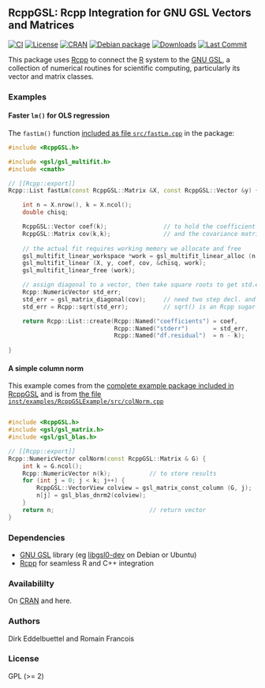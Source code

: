 ## RcppGSL: Rcpp Integration for GNU GSL Vectors and Matrices

[![CI](https://github.com/eddelbuettel/rcppgsl/workflows/ci/badge.svg)](https://github.com/eddelbuettel/rcppgsl/actions?query=workflow%3Aci)
[![License](http://img.shields.io/badge/license-GPL%20%28%3E=%202%29-brightgreen.svg?style=flat)](http://www.gnu.org/licenses/gpl-2.0.html) 
[![CRAN](http://www.r-pkg.org/badges/version/RcppGSL)](https://cran.r-project.org/package=RcppGSL) 
[![Debian package](https://img.shields.io/debian/v/r-cran-rcppgsl/sid?color=brightgreen)](https://packages.debian.org/sid/r-cran-rcppgsl)
[![Downloads](http://cranlogs.r-pkg.org/badges/RcppGSL?color=brightgreen)](https://www.r-pkg.org:443/pkg/RcppGSL) 
[![Last Commit](https://img.shields.io/github/last-commit/eddelbuettel/rcppgsl)](https://github.com/eddelbuettel/rcppgsl)

This package uses [Rcpp](https://github.com/RcppCore/Rcpp) to connect the
[R](https://www.r-project.org) system to the [GNU GSL](http://www.gnu.org/software/gsl/), a
collection of numerical routines for scientific computing, particularly its vector and matrix
classes.

### Examples

#### Faster `lm()` for OLS regression

The `fastLm()` function [included as file `src/fastLm.cpp`](https://github.com/eddelbuettel/rcppgsl/blob/master/src/fastLm.cpp) in the package:

```cpp
#include <RcppGSL.h>

#include <gsl/gsl_multifit.h>
#include <cmath>

// [[Rcpp::export]]
Rcpp::List fastLm(const RcppGSL::Matrix &X, const RcppGSL::Vector &y) {

    int n = X.nrow(), k = X.ncol();
    double chisq;

    RcppGSL::Vector coef(k);                // to hold the coefficient vector 
    RcppGSL::Matrix cov(k,k);               // and the covariance matrix
    
    // the actual fit requires working memory we allocate and free
    gsl_multifit_linear_workspace *work = gsl_multifit_linear_alloc (n, k);
    gsl_multifit_linear (X, y, coef, cov, &chisq, work);
    gsl_multifit_linear_free (work);

    // assign diagonal to a vector, then take square roots to get std.error
    Rcpp::NumericVector std_err;
    std_err = gsl_matrix_diagonal(cov); 	// need two step decl. and assignment
    std_err = Rcpp::sqrt(std_err);         	// sqrt() is an Rcpp sugar function

    return Rcpp::List::create(Rcpp::Named("coefficients") = coef, 
                              Rcpp::Named("stderr")       = std_err,
                              Rcpp::Named("df.residual")  = n - k);
    
}

```

#### A simple column norm

This example comes from the [complete example package included in RcppGSL](https://github.com/eddelbuettel/rcppgsl/tree/master/inst/examples/RcppGSLExample)
and is from [the file `inst/examples/RcppGSLExample/src/colNorm.cpp`](https://github.com/eddelbuettel/rcppgsl/blob/master/inst/examples/RcppGSLExample/src/colNorm.cpp)

```cpp

#include <RcppGSL.h>
#include <gsl/gsl_matrix.h>
#include <gsl/gsl_blas.h>

// [[Rcpp::export]]
Rcpp::NumericVector colNorm(const RcppGSL::Matrix & G) {
    int k = G.ncol();
    Rcpp::NumericVector n(k);           // to store results
    for (int j = 0; j < k; j++) {
        RcppGSL::VectorView colview = gsl_matrix_const_column (G, j);
        n[j] = gsl_blas_dnrm2(colview);
    }
    return n;                           // return vector
}

```

### Dependencies

- [GNU GSL](http://www.gnu.org/software/gsl/) library (eg [libgsl0-dev](https://packages.debian.org/sid/libgsl0-dev) on Debian or Ubuntu)
- [Rcpp](https://github.com/RcppCore/Rcpp) for seamless R and C++ integration

### Availabililty

On [CRAN](https://cran.r-project.org) and here.

### Authors

Dirk Eddelbuettel and Romain Francois

### License

GPL (>= 2)

